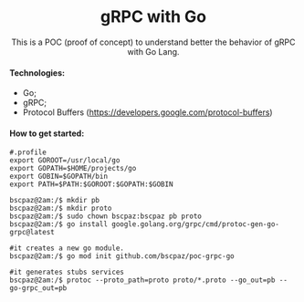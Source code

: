 <h1 align="center">gRPC with Go</h1>
<p align="center">This is a POC (proof of concept) to understand better the behavior of gRPC with Go Lang.</p>


#### Technologies:

* Go;
* gRPC;
* Protocol Buffers (https://developers.google.com/protocol-buffers)

#### How to get started:

```console
#.profile
export GOROOT=/usr/local/go
export GOPATH=$HOME/projects/go
export GOBIN=$GOPATH/bin
export PATH=$PATH:$GOROOT:$GOPATH:$GOBIN
```

```console
bscpaz@2am:/$ mkdir pb
bscpaz@2am:/$ mkdir proto 
bscpaz@2am:/$ sudo chown bscpaz:bscpaz pb proto
bscpaz@2am:/$ go install google.golang.org/grpc/cmd/protoc-gen-go-grpc@latest

#it creates a new go module.
bscpaz@2am:/$ go mod init github.com/bscpaz/poc-grpc-go

#it generates stubs services
bscpaz@2am:/$ protoc --proto_path=proto proto/*.proto --go_out=pb --go-grpc_out=pb
```


 

